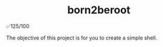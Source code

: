 <h1 align="center">
 born2beroot
</h1>

✅125/100

The objective of this project is for you to create a simple shell.
